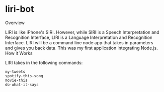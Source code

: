 # liri-bot

Overview

LIRI is like iPhone's SIRI. However, while SIRI is a Speech Interpretation and Recognition Interface, LIRI is a Language Interpretation and Recognition Interface. LIRI will be a command line node app that takes in parameters and gives you back data. This was my first application integrating Node.js.
How it Works

LIRI takes in the following commands:

    my-tweets
    spotify-this-song
    movie-this
    do-what-it-says
